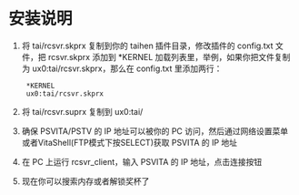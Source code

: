 安装说明
============

1. 将 tai/rcsvr.skprx 复制到你的 taihen 插件目录，修改插件的 config.txt 文件，把 rcsvr.skprx 添加到 *KERNEL 加载列表里，举例，如果你把文件复制为 ux0:tai/rcsvr.skprx，那么在 config.txt 里添加两行：

        *KERNEL
        ux0:tai/rcsvr.skprx

2. 将 tai/rcsvr.suprx 复制到 ux0:tai/

3. 确保 PSVITA/PSTV 的 IP 地址可以被你的 PC 访问，然后通过网络设置菜单或者VitaShell(FTP模式下按SELECT)获取 PSVITA 的 IP 地址

4. 在 PC 上运行 rcsvr_client，输入 PSVITA 的 IP 地址，点击连接按钮

5. 现在你可以搜索内存或者解锁奖杯了
